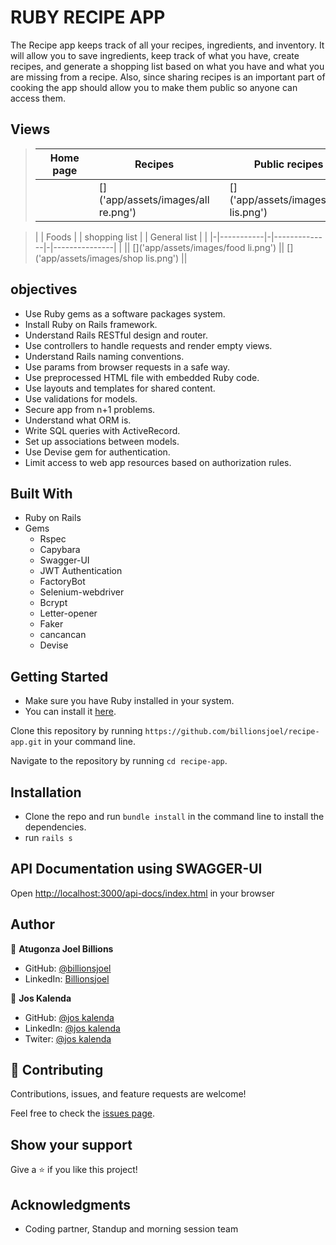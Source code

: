 # RUBY RECIPE APP
The Recipe app keeps track of all your recipes, ingredients, and inventory. It will allow you to save ingredients, keep track of what you have, create recipes, and generate a shopping list based on what you have and what you are missing from a recipe. Also, since sharing recipes is an important part of cooking the app should allow you to make them public so anyone can access them.

## Views

> | | Home page | | Recipes | | Public recipes | |
> |-|-----------|-|---------|-|----------------|-|
> || []('app/assets/images/home.png') || []('app/assets/images/all re.png') || []('app/assets/images/pub lis.png') ||

> | | Foods     | | shopping list | | General list | |
> |-|-----------|-|--------------|-|---------------| |
> || []('app/assets/images/food li.png') || []('app/assets/images/shop lis.png') ||

## objectives

- Use Ruby gems as a software packages system.
- Install Ruby on Rails framework.
- Understand Rails RESTful design and router.
- Use controllers to handle requests and render empty views.
- Understand Rails naming conventions.
- Use params from browser requests in a safe way.
- Use preprocessed HTML file with embedded Ruby code.
- Use layouts and templates for shared content.
- Use validations for models.
- Secure app from n+1 problems.
- Understand what ORM is.
- Write SQL queries with ActiveRecord.
- Set up associations between models.
- Use Devise gem for authentication.
- Limit access to web app resources based on authorization rules.

## Built With
- Ruby on Rails
- Gems
  - Rspec
  - Capybara
  - Swagger-UI
  - JWT Authentication
  - FactoryBot
  - Selenium-webdriver
  - Bcrypt
  - Letter-opener
  - Faker
  - cancancan
  - Devise

## Getting Started
- Make sure you have Ruby installed in your system.
- You can install it [here](https://www.ruby-lang.org/en/documentation/installation/).

Clone this repository by running `https://github.com/billionsjoel/recipe-app.git` in your command line.

Navigate to the repository by running `cd recipe-app`.

## Installation
- Clone the repo and run `bundle install` in the command line to install the dependencies.
- run `rails s`

## API Documentation using SWAGGER-UI
Open [http://localhost:3000/api-docs/index.html](http://localhost:3000/api-docs/index.html) in your browser

## Author

👤 **Atugonza Joel Billions**

- GitHub: [@billionsjoel](https://github.com/billionsjoel)
- LinkedIn: [Billionsjoel](https://www.linkedin.com/in/billionsjoel/)

👤 **Jos Kalenda**

- GitHub: [@jos kalenda](https://github.com/joskalenda)
- LinkedIn: [@jos kalenda](https://www.linkedin.com/in/jos-kalenda/)
- Twiter: [@jos kalenda](https://www.linkedin.com/in/JosKalenda/)


## 🤝 Contributing

Contributions, issues, and feature requests are welcome!

Feel free to check the [issues page](https://github.com/billionsjoel/recipe-app/issues).

## Show your support

Give a ⭐️ if you like this project!

## Acknowledgments

- Coding partner, Standup and morning session team